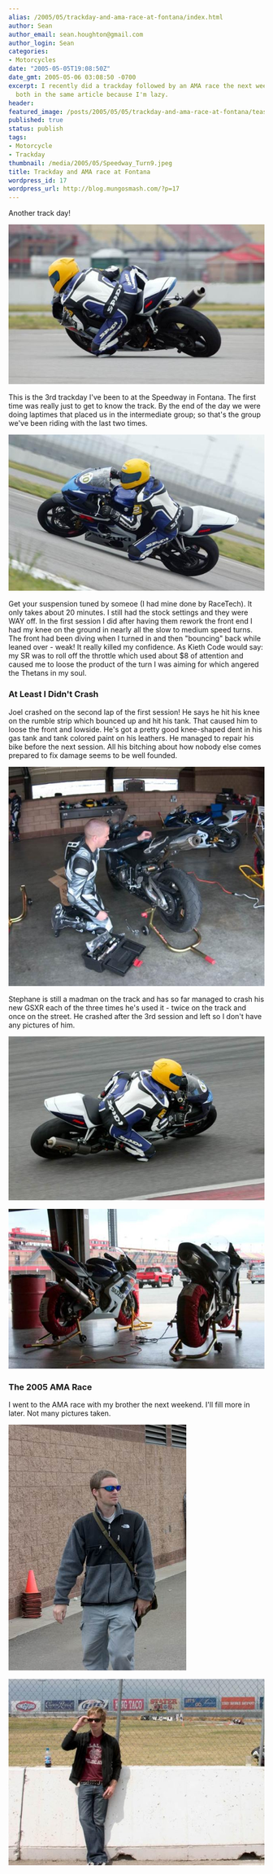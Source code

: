 ```yaml
---
alias: /2005/05/trackday-and-ama-race-at-fontana/index.html
author: Sean
author_email: sean.houghton@gmail.com
author_login: Sean
categories:
- Motorcycles
date: "2005-05-05T19:08:50Z"
date_gmt: 2005-05-06 03:08:50 -0700
excerpt: I recently did a trackday followed by an AMA race the next weekend at Fontana.  They're
  both in the same article because I'm lazy.
header:
featured_image: /posts/2005/05/05/trackday-and-ama-race-at-fontana/teaser.jpeg
published: true
status: publish
tags:
- Motorcycle
- Trackday
thumbnail: /media/2005/05/Speedway_Turn9.jpeg
title: Trackday and AMA race at Fontana
wordpress_id: 17
wordpress_url: http://blog.mungosmash.com/?p=17
---
```

Another track day!

![](Speedway_Horseshoe.jpeg)

This is the 3rd trackday I've been to at the Speedway in Fontana.  The first time was really just to get to know the track.  By the end of the day we were doing laptimes that placed us in the intermediate group; so that's the group we've been riding with the last two times.

![](Speedway_Horseshoe2.jpeg)

Get your suspension tuned by someoe (I had mine done by RaceTech).  It only takes about 20 minutes.  I still had the stock settings and they were WAY off.  In the first session I did after having them rework the front end I had my knee on the ground in nearly all the slow to medium speed turns.  The front had been diving when I turned in and then "bouncing" back while leaned over - weak!  It really killed my confidence.  As Kieth Code would say: my SR was to roll off the throttle which used about $8 of attention and caused me to loose the product of the turn I was aiming for which angered the Thetans in my soul.

### At Least I Didn't Crash

Joel crashed on the second lap of the first session!  He says he hit his knee on the rumble strip which bounced up and hit his tank.  That caused him to loose the front and lowside.  He's got a pretty good knee-shaped dent in his gas tank and tank colored paint on his leathers.  He managed to repair his bike before the next session.  All his bitching about how nobody else comes prepared to fix damage seems to be well founded.

![](1115345591_Speedway_Garage2.jpeg)

Stephane is still a madman on the track and has so far managed to crash his new GSXR each of the three times he's used it - twice on the track and once on the street.  He crashed after the 3rd session and left so I don't have any pictures of him.

![](Speedway_Turn9.jpeg)

![](Speedway_Garage1.jpeg)

### The 2005 AMA Race

I went to the AMA race with my brother the next weekend.  I'll fill more in later.  Not many pictures taken.

![](Speedway_Sean.jpeg)

![](Speedway_BradyTurn9.jpeg)

